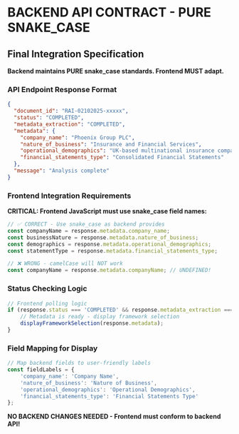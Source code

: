 # BACKEND API CONTRACT - PURE SNAKE_CASE
## Final Integration Specification

**Backend maintains PURE snake_case standards. Frontend MUST adapt.**

### API Endpoint Response Format
```json
{
  "document_id": "RAI-02102025-xxxxx",
  "status": "COMPLETED",
  "metadata_extraction": "COMPLETED", 
  "metadata": {
    "company_name": "Phoenix Group PLC",
    "nature_of_business": "Insurance and Financial Services",
    "operational_demographics": "UK-based multinational insurance company", 
    "financial_statements_type": "Consolidated Financial Statements"
  },
  "message": "Analysis complete"
}
```

### Frontend Integration Requirements

**CRITICAL: Frontend JavaScript must use snake_case field names:**

```javascript
// ✅ CORRECT - Use snake_case as backend provides
const companyName = response.metadata.company_name;
const businessNature = response.metadata.nature_of_business;
const demographics = response.metadata.operational_demographics;
const statementType = response.metadata.financial_statements_type;

// ❌ WRONG - camelCase will NOT work
const companyName = response.metadata.companyName; // UNDEFINED!
```

### Status Checking Logic
```javascript
// Frontend polling logic
if (response.status === 'COMPLETED' && response.metadata_extraction === 'COMPLETED') {
    // Metadata is ready - display framework selection
    displayFrameworkSelection(response.metadata);
}
```

### Field Mapping for Display
```javascript
// Map backend fields to user-friendly labels
const fieldLabels = {
    'company_name': 'Company Name',
    'nature_of_business': 'Nature of Business', 
    'operational_demographics': 'Operational Demographics',
    'financial_statements_type': 'Financial Statements Type'
};
```

**NO BACKEND CHANGES NEEDED - Frontend must conform to backend API!**